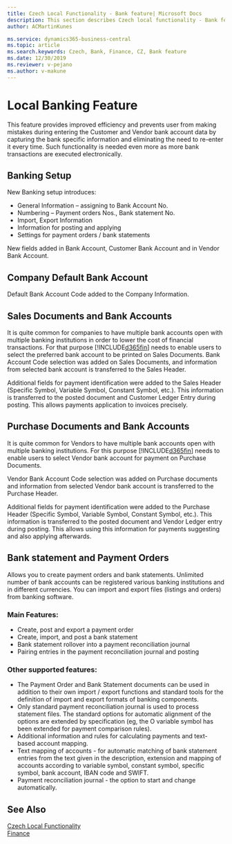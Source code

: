 ```yaml
---
title: Czech Local Functionality - Bank feature| Microsoft Docs
description: This section describes Czech local functionality - Bank feature
author: ACMartinKunes

ms.service: dynamics365-business-central
ms.topic: article
ms.search.keywords: Czech, Bank, Finance, CZ, Bank feature
ms.date: 12/30/2019
ms.reviewer: v-pejano
ms.author: v-makune
---
```


# Local Banking Feature
This feature provides improved efficiency and prevents user from making mistakes during entering the Customer and Vendor bank account data by capturing the bank specific information and eliminating the need to re-enter it every time. Such functionality is needed even more as more bank transactions are executed electronically.

## Banking Setup
New Banking setup introduces: 
- General Information – assigning to Bank Account No.
- Numbering – Payment orders Nos., Bank statement No.
- Import, Export Information
- Information for posting and applying
- Settings for payment orders / bank statements
  
New fields added in Bank Account, Customer Bank Account and in Vendor Bank Account.

## Company Default Bank Account

Default Bank Account Code added to the Company Information.

## Sales Documents and Bank Accounts

It is quite common for companies to have multiple bank accounts open with multiple banking institutions in order to lower the cost of financial transactions. For that purpose [!INCLUDE[d365fin](../../includes/d365fin_md.md)] needs to enable users to select the preferred bank account to be printed on Sales Documents.
Bank Account Code selection was added on Sales Documents, and information from selected bank account is transferred to the Sales Header.

Additional fields for payment identification were added to the Sales Header (Specific Symbol, Variable Symbol, Constant Symbol, etc.). This information is transferred to the posted document and Customer Ledger Entry during posting. This allows payments application to invoices precisely.

## Purchase Documents and Bank Accounts

It is quite common for Vendors to have multiple bank accounts open with multiple banking institutions. For this purpose [!INCLUDE[d365fin](../../includes/d365fin_md.md)] needs to enable users to select Vendor bank account for payment on Purchase Documents.

Vendor Bank Account Code selection was added on Purchase documents and information from selected Vendor bank account is transferred to the Purchase Header.

Additional fields for payment identification were added to the Purchase Header (Specific Symbol, Variable Symbol, Constant Symbol, etc.). This information is transferred to the posted document and Vendor Ledger entry during posting. This allows using this information for payments suggesting and also applying afterwards.

## Bank statement and Payment Orders

Allows you to create payment orders and bank statements. Unlimited number of bank accounts can be registered various banking institutions and in different currencies. You can import and export files (listings and orders) from banking software.

### Main Features:
- Create, post and export a payment order
- Create, import, and post a bank statement
- Bank statement rollover into a payment reconciliation journal
- Pairing entries in the payment reconciliation journal and posting

### Other supported features:
- The Payment Order and Bank Statement documents can be used in addition to their own import / export functions and standard tools for the definition of import and export formats of banking components.
- Only standard payment reconciliation journal is used to process statement files. The standard options for automatic alignment of the options are extended by specification (eg, the O variable symbol has been extended for payment comparison rules).
- Additional information and rules for calculating payments and text-based account mapping.
- Text mapping of accounts - for automatic matching of bank statement entries from the text given in the description, extension and mapping of accounts according to variable symbol, constant symbol, specific symbol, bank account, IBAN code and SWIFT.
- Payment reconciliation journal - the option to start and change automatically.

## See Also
[Czech Local Functionality](czech-local-functionality.md)  
[Finance](finance.md)
